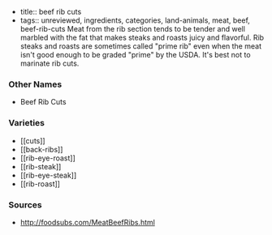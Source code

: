 - title:: beef rib cuts
- tags:: unreviewed, ingredients, categories, land-animals, meat, beef, beef-rib-cuts
Meat from the rib section tends to be tender and well marbled with the fat that makes steaks and roasts juicy and flavorful. Rib steaks and roasts are sometimes called "prime rib" even when the meat isn't good enough to be graded "prime" by the USDA. It's best not to marinate rib cuts.

### Other Names

* Beef Rib Cuts

### Varieties

* [[cuts]]
* [[back-ribs]]
* [[rib-eye-roast]]
* [[rib-steak]]
* [[rib-eye-steak]]
* [[rib-roast]]

### Sources
* http://foodsubs.com/MeatBeefRibs.html
